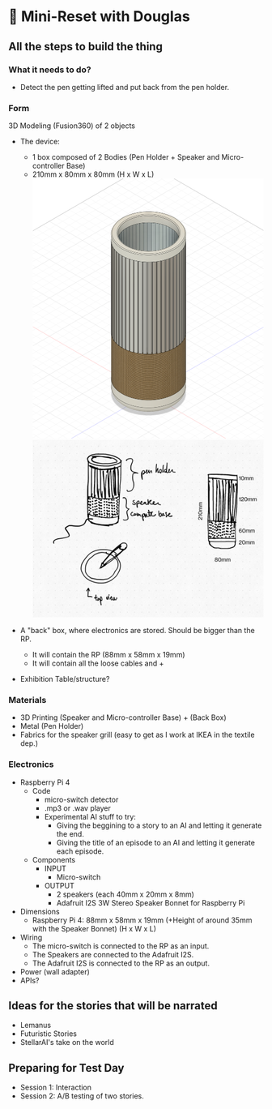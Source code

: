 # 🔁 Mini-Reset with Douglas

## All the steps to build the thing

### What it needs to do?
- Detect the pen getting lifted and put back from the pen holder.

### Form
3D Modeling (Fusion360) of 2 objects
- The device:
    - 1 box composed of 2 Bodies (Pen Holder + Speaker and Micro-controller Base)
    - 210mm x 80mm x 80mm (H x W x L)
![Screenshot](/process/2023-12-05/sketch4.png)
![Screenshot](/process/2023-12-05/handmade_sketch.jpg)

- A "back" box, where electronics are stored. Should be bigger than the RP.
    - It will contain the RP (88mm x 58mm x 19mm)
    - It will contain all the loose cables and +
- Exhibition Table/structure?

### Materials
- 3D Printing (Speaker and Micro-controller Base) + (Back Box)
- Metal (Pen Holder)
- Fabrics for the speaker grill (easy to get as I work at IKEA in the textile dep.)

### Electronics
- Raspberry Pi 4
    - Code
        - micro-switch detector
        - .mp3 or .wav player
        - Experimental AI stuff to try:
            - Giving the beggining to a story to an AI and letting it generate the end.
            - Giving the title of an episode to an AI and letting it generate each episode.
    - Components
        - INPUT
            - Micro-switch
        - OUTPUT
            - 2 speakers (each 40mm x 20mm x 8mm)
            - Adafruit I2S 3W Stereo Speaker Bonnet for Raspberry Pi
- Dimensions
    - Raspberry Pi 4: 88mm x 58mm x 19mm (+Height of around 35mm with the Speaker Bonnet) (H x W x L)
- Wiring
    - The micro-switch is connected to the RP as an input.
    - The Speakers are connected to the Adafruit I2S.
    - The Adafruit I2S is connected to the RP as an output.
- Power (wall adapter)
- APIs?


## Ideas for the stories that will be narrated
- Lemanus
- Futuristic Stories
- StellarAI's take on the world

## Preparing for Test Day
- Session 1: Interaction
- Session 2: A/B testing of two stories.